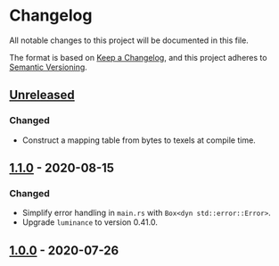# Changelog

All notable changes to this project will be documented in this file.

The format is based on [Keep a Changelog](https://keepachangelog.com/en/1.0.0/),
and this project adheres to [Semantic Versioning](https://semver.org/spec/v2.0.0.html).

## [Unreleased]

### Changed

- Construct a mapping table from bytes to texels at compile time.

## [1.1.0] - 2020-08-15

### Changed

- Simplify error handling in `main.rs` with `Box<dyn std::error::Error>`.
- Upgrade `luminance` to version 0.41.0.

## [1.0.0] - 2020-07-26

[Unreleased]: https://github.com/dkim/space-invaders/compare/1.1.0...HEAD
[1.1.0]: https://github.com/dkim/space-invaders/compare/1.0.0...1.1.0
[1.0.0]: https://github.com/dkim/space-invaders/releases/tag/1.0.0
